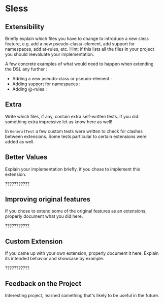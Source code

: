 # Sless

## Extensibility

Briefly explain which files you have to change to introduce a new sless feature, e.g. add a new pseudo-class/-element, add support for namespaces, add at-rules, etc. 
Hint: if this lists all the files in your project you should reevaluate your implementation.

A few concrete examples of what would need to happen when extending the DSL any further :

- Adding a new pseudo-class or pseudo-element : 
- Adding support for namespaces :
- Adding @-rules : 

## Extra

Write which files, if any, contain extra self-written tests. If you did something extra impressive let us know here as well!

In `GeneralTest` a few custom tests were written to check for clashes between extensions. Some tests particular to certain extensions were added as well.

## Better Values

Explain your implementation briefly, if you chose to implement this extension.

???????????

## Improving original features

If you chose to extend some of the original features as an extensions, properly document what you did here.

???????????

## Custom Extension

If you came up with your own extension, properly document it here. Explain its
intended behavior and showcase by example.

???????????

## Feedback on the Project 

Interesting project, learned something that's likely to be useful in the future. 
